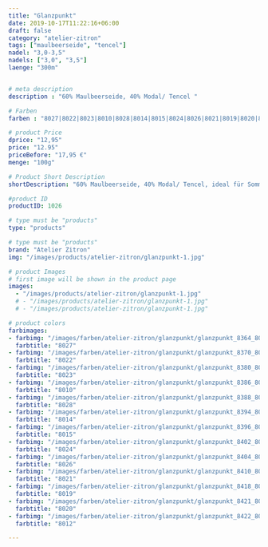 ```yaml
---
title: "Glanzpunkt"
date: 2019-10-17T11:22:16+06:00
draft: false
category: "atelier-zitron"
tags: ["maulbeerseide", "tencel"]	
nadel: "3,0-3,5"
nadels: ["3,0", "3,5"] 
laenge: "300m"	


# meta description
description : "60% Maulbeerseide, 40% Modal/ Tencel "

# Farben
farben : "8027|8022|8023|8010|8028|8014|8015|8024|8026|8021|8019|8020|8012|"

# product Price
dprice: "12,95"
price: "12.95"
priceBefore: "17,95 €"
menge: "100g"

# Product Short Description
shortDescription: "60% Maulbeerseide, 40% Modal/ Tencel, ideal für Sommerpullover im Ausverkauf"

#product ID
productID: 1026

# type must be "products"
type: "products"

# type must be "products"
brand: "Atelier Zitron"
img: "/images/products/atelier-zitron/glanzpunkt-1.jpg"   

# product Images
# first image will be shown in the product page
images:
  - "/images/products/atelier-zitron/glanzpunkt-1.jpg"
  # - "/images/products/atelier-zitron/glanzpunkt-1.jpg"
  # - "/images/products/atelier-zitron/glanzpunkt-1.jpg"

# product colors
farbimages:  
- farbimg: "/images/farben/atelier-zitron/glanzpunkt/glanzpunkt_8364_8027_1.jpg"	
  farbtitle: "8027"
- farbimg: "/images/farben/atelier-zitron/glanzpunkt/glanzpunkt_8370_8022_1.jpg"	
  farbtitle: "8022"
- farbimg: "/images/farben/atelier-zitron/glanzpunkt/glanzpunkt_8380_8023_1.jpg"	
  farbtitle: "8023"
- farbimg: "/images/farben/atelier-zitron/glanzpunkt/glanzpunkt_8386_8010_1.jpg"	
  farbtitle: "8010"
- farbimg: "/images/farben/atelier-zitron/glanzpunkt/glanzpunkt_8388_8028_1.jpg"	
  farbtitle: "8028"
- farbimg: "/images/farben/atelier-zitron/glanzpunkt/glanzpunkt_8394_8014_1.jpg"	
  farbtitle: "8014"
- farbimg: "/images/farben/atelier-zitron/glanzpunkt/glanzpunkt_8396_8015_1.jpg"	
  farbtitle: "8015"
- farbimg: "/images/farben/atelier-zitron/glanzpunkt/glanzpunkt_8402_8024_1.jpg"	
  farbtitle: "8024"
- farbimg: "/images/farben/atelier-zitron/glanzpunkt/glanzpunkt_8404_8026_1.jpg"	
  farbtitle: "8026"
- farbimg: "/images/farben/atelier-zitron/glanzpunkt/glanzpunkt_8410_8021_1.jpg"	
  farbtitle: "8021"
- farbimg: "/images/farben/atelier-zitron/glanzpunkt/glanzpunkt_8418_8019_1.jpg"	
  farbtitle: "8019"
- farbimg: "/images/farben/atelier-zitron/glanzpunkt/glanzpunkt_8421_8020_1.jpg"	
  farbtitle: "8020"
- farbimg: "/images/farben/atelier-zitron/glanzpunkt/glanzpunkt_8422_8012_1.jpg"	
  farbtitle: "8012"

---
```



